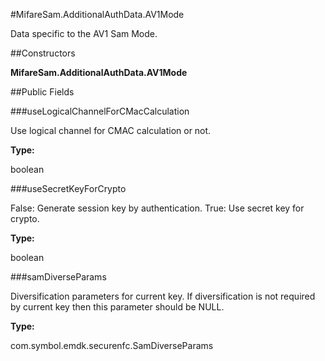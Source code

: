 #MifareSam.AdditionalAuthData.AV1Mode

Data specific to the AV1 Sam Mode.



##Constructors

**MifareSam.AdditionalAuthData.AV1Mode**



##Public Fields

###useLogicalChannelForCMacCalculation

Use logical channel for CMAC calculation or not.

**Type:**

boolean

###useSecretKeyForCrypto

False: Generate session key by authentication.
 True: Use secret key for crypto.

**Type:**

boolean

###samDiverseParams

Diversification parameters for current key. If diversification is not required by current key then this parameter should be NULL.

**Type:**

com.symbol.emdk.securenfc.SamDiverseParams

